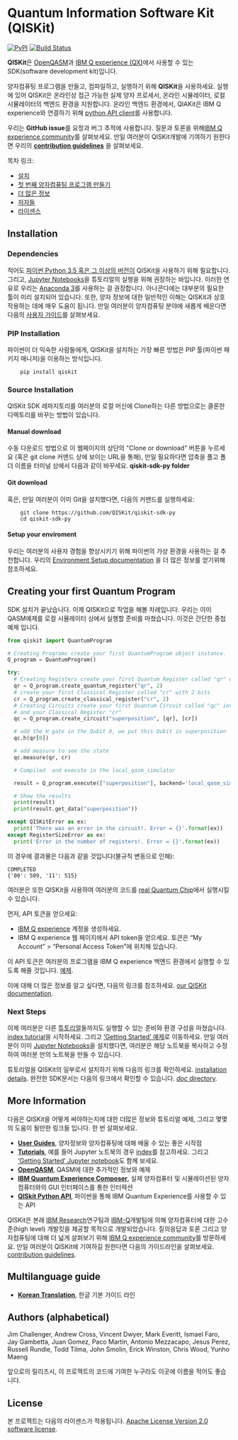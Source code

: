 # Quantum Information Software Kit (QISKit)

[![PyPI](https://img.shields.io/pypi/v/qiskit.svg)](https://pypi.python.org/pypi/qiskit)
[![Build Status](https://travis-ci.org/QISKit/qiskit-sdk-py.svg?branch=master)](https://travis-ci.org/QISKit/qiskit-sdk-py)

**QISKit**은 [OpenQASM](https://github.com/QISKit/qiskit-openqasm)과 [IBM Q experience (QX)](https://quantumexperience.ng.bluemix.net/)에서 사용할 수 있는 SDK(software development kit)입니다. 

양자컴퓨팅 프로그램을 만들고, 컴파일하고, 실행하기 위해 **QISKit**을 사용하세요. 실행에 있어 QISKit은 온라인상 접근 가능한 실제 양자 프로세서, 온라인 시뮬레이터, 로컬 시뮬레이터의 백엔드 환경을 지원합니다. 온라인 백엔드 환경에서, QIAKit은 IBM Q experience와 연결하기 위해 [python API client](https://github.com/QISKit/qiskit-api-py)를 사용합니다.

우리는 **GitHub issue**를 요청과 버그 추적에 사용합니다. 질문과 토론을 위해[IBM Q experience community](https://quantumexperience.ng.bluemix.net/qx/community)를 살펴보세요.  만일 여러분이 QISKit개발에 기여하기 원한다면 우리의 **[contribution guidelines](CONTRIBUTING.rst)** 을 살펴보세요.

목차 링크:

* [설치](#installation)
* [첫 번째 양자컴퓨팅 프로그램 만들기](#creating-your-first-quantum-program)
* [더 많은 정보](#more-information)
* [저자들](#authors-alphabetical)
* [라이센스](#license)

## Installation

### Dependencies

적어도 [파이썬 Python 3.5 혹은 그 이상의 버전이](https://www.python.org/downloads/) QISKit을 사용하기 위해 필요합니다. 그리고, [Jupyter Notebooks](https://jupyter.readthedocs.io/en/latest/install.html)을 튜토리얼의 실행을 위해 권장하는 바입니다. 이러한 연유로 우리는 [Anaconda 3](https://www.continuum.io/downloads)를 사용하는 걸 권장합니다. 아나콘다에는 대부분의 필요한 툴이 미리 설치되어 있습니다. 또한, 양자 정보에 대한 일반적인 이해는 QISKit과 상호작용하는 데에 매우 도움이 됩니다. 만일 여러분이 양자컴퓨팅 분야에 새롭게 배운다면 다음의 [사용자 가이드](https://github.com/QISKit/ibmqx-user-guides)를 살펴보세요.

### PIP Installation

파이썬이 더 익숙한 사람들에게, QISKit을 설치하는 가장 빠른 방법은 PIP 툴(파이썬 패키지 매니저)을 이용하는 방식입니다.

```
    pip install qiskit
```

### Source Installation

QISKit SDK 레파지토리를 여러분의 로컬 머신에 Clone하는 다른 방법으로는 클론한 디렉토리를 바꾸는 방법이 있습니다. 

#### Manual download

수동 다운로드 방법으로 이 웹페이지의 상단의 "Clone or download" 버튼을 누르세요 (혹은 git clone 커맨드 상에 보이는 URL을 통해), 만일 필요하다면 압축을 풀고 폴더 이름을 터미널 상에서 다음과 같이 바꾸세요. **qiskit-sdk-py folder** 

#### Git download

혹은, 만일 여러분이 이미 Git을 설치했다면, 다음의 커맨드를 실행하세요:
```
    git clone https://github.com/QISKit/qiskit-sdk-py
    cd qiskit-sdk-py
```

#### Setup your enviroment

우리는 여러분의 사용자 경험을 향상시키기 위해 파이썬의 가상 환경을 사용하는 걸 추천합니다. 우리의 [Environment Setup documentation](doc/install.rst#3.1-Setup-the-environment) 을 더 많은 정보를 얻기위해 참조하세요.

## Creating your first Quantum Program

SDK 설치가 끝났습니다. 이제 QISKit으로 작업을 해볼 차례입니다. 우리는 이미 QASM예제를 로컬 시뮬레이터 상에서 실행할 준비를 마쳤습니다. 이것은 간단한 중첩 예제 입니다. 

```python
from qiskit import QuantumProgram

# Creating Programs create your first QuantumProgram object instance.
Q_program = QuantumProgram()

try:
  # Creating Registers create your first Quantum Register called "qr" with 2 qubits
  qr = Q_program.create_quantum_register("qr", 2)
  # create your first Classical Register called "cr" with 2 bits
  cr = Q_program.create_classical_register("cr", 2)
  # Creating Circuits create your first Quantum Circuit called "qc" involving your Quantum Register "qr"
  # and your Classical Register "cr"
  qc = Q_program.create_circuit("superposition", [qr], [cr])

  # add the H gate in the Qubit 0, we put this Qubit in superposition
  qc.h(qr[0])

  # add measure to see the state
  qc.measure(qr, cr)

  # Compiled  and execute in the local_qasm_simulator

  result = Q_program.execute(["superposition"], backend='local_qasm_simulator', shots=1024)

  # Show the results
  print(result)
  print(result.get_data("superposition"))

except QISKitError as ex:
  print('There was an error in the circuit!. Error = {}'.format(ex))
except RegisterSizeError as ex:
  print('Error in the number of registers!. Error = {}'.format(ex))
```

이 경우에 결과물은 다음과 같을 것입니다(불규칙 변동으로 인해):

```
COMPLETED
{'00': 509, '11': 515}
```
여러분은 또한 QISKit을 사용하여 여러분의 코드를 [real Quantum Chip](https://github.com/QISKit/ibmqx-backend-information)에서 실행시킬 수 있습니다.

 먼저, API 토큰을 얻으세요:
 
-  [IBM Q experience](https://quantumexperience.ng.bluemix.net) 계정을 생성하세요. 
-  IBM Q experience 웹 페이지에서 API token을 얻으세요. 토큰은 “My Account” > “Personal Access Token”에 위치해 있습니다. 

이 API 토큰은 여러분의 프로그램을 IBM Q experience 백엔드 환경에서 실행할 수 있도록 해줄 것입니다. [예제](doc/example_real_backend.rst).

이에 대해 더 많은 정보를 알고 싶다면, 다음의 링크를 참조하세요. [our QISKit documentation](doc/qiskit.rst).


### Next Steps

이제 여러분은 다른 [튜토리얼](https://github.com/QISKit/qiskit-tutorial)들까지도 실행할 수 있는 준비와 환경 구성을 마쳤습니다. [index tutorial](https://github.com/QISKit/qiskit-tutorial/blob/master/index.ipynb)을 시작하세요. 그리고 [‘Getting Started’ 예제](https://github.com/QISKit/qiskit-tutorial/blob/002d054c72fc59fc5009bb9fa0ee393e15a69d07/1_introduction/getting_started.ipynb)로 이동하세요. 만일 여러분이 이미 [Jupyter Notebooks](https://jupyter.readthedocs.io/en/latest/install.html)을 설치했다면, 여러분은 해당 노트북을 복사하고 수정하여 여러분 만의 노트북을 만들 수 있습니다. 

튜토리얼을 QISKit의 일부로서 설치하기 위해 다음의 링크를 확인하세요. [installation details](doc/install.rst#Install-Jupyter-based-tutorials). 완전한 SDK문서는 다음의 링크에서 확인할 수 있습니다. [*doc* directory](doc/qiskit.rst).

## More Information

다음은 QISKit을 어떻게 써야하는지에 대한 더많은 정보와 튜토리얼 예제, 그리고 몇몇의 도움이 될만한 링크들 입니다. 한 번 살펴보세요. 
* **[User Guides](https://github.com/QISKit/ibmqx-user-guides)**,
  양자정보와 양자컴퓨팅에 대해 배울 수 있는 좋은 시작점 
* **[Tutorials](https://github.com/QISKit/qiskit-tutorial)**,
  예를 들어 Jupyter 노트북의 경우 [index](https://github.com/QISKit/qiskit-tutorial/blob/master/index.ipynb)를 참고하세요. 그리고 [‘Getting Started’ Jupyter notebook](https://github.com/QISKit/qiskit-tutorial/blob/002d054c72fc59fc5009bb9fa0ee393e15a69d07/1_introduction/getting_started.ipynb)도 함께 보세요. 
* **[OpenQASM](https://github.com/QISKit/openqasm)**,
  QASM에 대한 추가적인 정보와 예제
* **[IBM Quantum Experience Composer](https://quantumexperience.ng.bluemix.net/qx/editor)**,
  실제 양자컴퓨터 및 시뮬레이션된 양자컴퓨터와의 GUI 인터페이스를 통한 인터렉션
* **[QISkit Python API](https://github.com/QISKit/qiskit-api-py)**, 파이썬을 통해 IBM Quantum Experience를 사용할 수 있는 API 

QISKit은 본래 [IBM Research](http://www.research.ibm.com/)연구팀과 [IBM-Q](http://www.research.ibm.com/ibm-q/)개발팀에 의해 양자컴퓨터에 대한 고수준(high level) 개발킷을 제공할 목적으로 개발되었습니다. 
질의응답과 토론 그리고 양자컴퓨팅에 대해 더 넓게 살펴보기 위해 [IBM Q experience community](https://quantumexperience.ng.bluemix.net/qx/community)를 방문하세요. 만일 여러분이 QISKit에 기여하길 원한다면 다음의 가이드라인을 살펴보세요. [contribution guidelines](CONTRIBUTING.rst).

## Multilanguage guide

* **[Korean Translation](https://github.com/QISKit/qiskit-sdk-py/tree/master/doc/ko/README-ko.md)**, 한글 기본 가이드 라인

## Authors (alphabetical)

Jim Challenger, Andrew Cross, Vincent Dwyer, Mark Everitt, Ismael Faro, Jay Gambetta, Juan Gomez, Paco Martin, Antonio Mezzacapo, Jesus Perez, Russell Rundle, Todd Tilma, John Smolin, Erick Winston, Chris Wood, Yunho Maeng

앞으로의 릴리즈시, 이 프로젝트의 코드에 기여한 누구라도 이곳에 이름을 적어도 좋습니다. 

## License

본 프로젝트는 다음의 라이센스가 적용됩니다. [Apache License Version 2.0 software license](https://www.apache.org/licenses/LICENSE-2.0).


